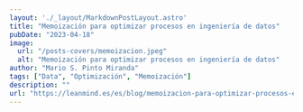 ```yaml
---
layout: './_layout/MarkdownPostLayout.astro'
title: "Memoización para optimizar procesos en ingeniería de datos"
pubDate: "2023-04-18"
image: 
  url: "/posts-covers/memoizacion.jpeg"
  alt: "Memoización para optimizar procesos en ingeniería de datos"
author: "Mario S. Pinto Miranda"
tags: ["Data", "Optimización", "Memoización"]
description: ""
url: "https://leanmind.es/es/blog/memoizacion-para-optimizar-procesos-en-ingenieria-de-datos/"
---
```

